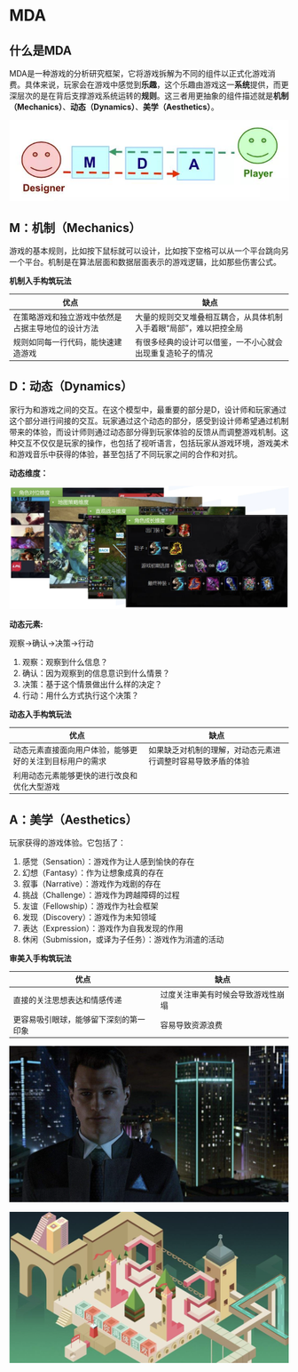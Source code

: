 # MDA

## 什么是MDA

MDA是一种游戏的分析研究框架，它将游戏拆解为不同的组件以正式化游戏消费。具体来说，玩家会在游戏中感觉到**乐趣**，这个乐趣由游戏这一**系统**提供，而更深层次的是在背后支撑游戏系统运转的**规则**。这三者用更抽象的组件描述就是**机制（Mechanics）**、**动态（Dynamics）**、**美学（Aesthetics）**。

![img](MDA理论.assets/v2-7e16adb44c3d0897717004871f0455a9_1440w.jpg)

## M：机制（Mechanics）

游戏的基本规则，比如按下鼠标就可以设计，比如按下空格可以从一个平台跳向另一个平台。机制是在算法层面和数据层面表示的游戏逻辑，比如那些伤害公式。

**机制入手构筑玩法**

| 优点                                               | 缺点                                                         |
| -------------------------------------------------- | ------------------------------------------------------------ |
| 在策略游戏和独立游戏中依然是占据主导地位的设计方法 | 大量的规则交叉堆叠相互耦合，从具体机制入手着眼“局部”，难以把控全局 |
| 规则如同每一行代码，能快速建造游戏                 | 有很多经典的设计可以借鉴，一不小心就会出现重复造轮子的情况   |

## D：动态（Dynamics）

家行为和游戏之间的交互。在这个模型中，最重要的部分是D，设计师和玩家通过这个部分进行间接的交互。玩家通过这个动态的部分，感受到设计师希望通过机制带来的体验，而设计师则通过动态部分得到玩家体验的反馈从而调整游戏机制。这种交互不仅仅是玩家的操作，也包括了视听语言，包括玩家从游戏环境，游戏美术和游戏音乐中获得的体验，甚至包括了不同玩家之间的合作和对抗。

**动态维度：**

![image-20210329175124615](MDA理论.assets/image-20210329175124615.png)

**动态元素:**

观察->确认->决策->行动

1. 观察：观察到什么信息？
2. 确认：因为观察到的信息意识到什么情景？
3. 决策：基于这个情景做出什么样的决定？
4. 行动：用什么方式执行这个决策？

**动态入手构筑玩法**

| 优点                                                     | 缺点                                                         |
| -------------------------------------------------------- | ------------------------------------------------------------ |
| 动态元素直接面向用户体验，能够更好的关注到目标用户的需求 | 如果缺乏对机制的理解，对动态元素进行调整时容易导致矛盾的体验 |
| 利用动态元素能够更快的进行改良和优化大型游戏             |                                                              |



## A：美学（Aesthetics）

玩家获得的游戏体验。它包括了：

1. 感觉（Sensation）：游戏作为让人感到愉快的存在
2. 幻想（Fantasy）：作为让想象成真的存在
3. 叙事（Narrative）：游戏作为戏剧的存在
4. 挑战（Challenge）：游戏作为跨越障碍的过程
5. 友谊（Fellowship）：游戏作为社会框架
6. 发现（Discovery）：游戏作为未知领域
7. 表达（Expression）：游戏作为自我发现的作用
8. 休闲（Submission，或译为子任务）：游戏作为消遣的活动

**审美入手构筑玩法**

| 优点                                   | 缺点                               |
| -------------------------------------- | ---------------------------------- |
| 直接的关注思想表达和情感传递           | 过度关注审美有时候会导致游戏性崩塌 |
| 更容易吸引眼球，能够留下深刻的第一印象 | 容易导致资源浪费                   |

![image-20210329174450957](MDA理论.assets/image-20210329174450957.png)

![image-20210329174502408](MDA理论.assets/image-20210329174502408.png)